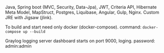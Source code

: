Java, Spring boot (MVC, Security, Data-Jpa), JWT, Criteria API, Hibernate Meta Model, MapStruct, Postgres, Liquibase, Angular, Gulp, Nginx. Custom JRE with Jigsaw (jlink).


To build and start need only docker (docker-compose).
command:
```docker-compose up --build```


Graylog logging server dashboard starts on port 9000, loging. password: admin:admin
